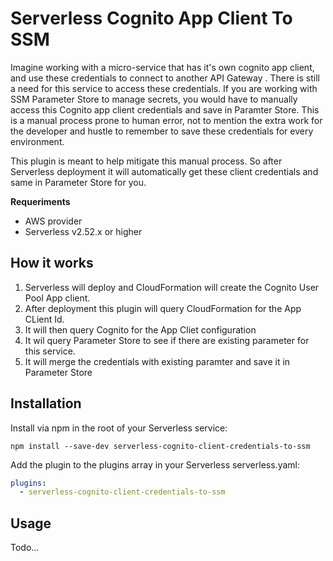 # Serverless Cognito App Client To SSM

Imagine working with a micro-service that has it's own cognito app client, and use these credentials to connect to another API Gateway . There is still a need for this service to access these credentials. If you are working with SSM Parameter Store to manage secrets, you would have to manually access this Cognito app client credentials and save in Paramter Store. This is a manual process prone to human error, not to mention the extra work for the developer and hustle to remember to save these credentials for every environment.

This plugin is meant to help mitigate this manual process. So after Serverless deployment it will automatically get these client credentials and same in Parameter Store for you.

**Requeriments**
- AWS provider
- Serverless v2.52.x or higher

## How it works
1. Serverless will deploy and CloudFormation will create the Cognito User Pool App client.
2. After deployment this plugin will query CloudFormation for the App CLient Id.
3. It will then query Cognito for the App Cliet configuration
4. It wil query Parameter Store to see if there are existing parameter for this service.
5. It will merge the credentials with existing paramter and save it in Parameter Store 


## Installation
Install via npm in the root of your Serverless service:

```
npm install --save-dev serverless-cognito-client-credentials-to-ssm
```

Add the plugin to the plugins array in your Serverless serverless.yaml:

```yaml
plugins:
  - serverless-cognito-client-credentials-to-ssm
```
## Usage
Todo...

